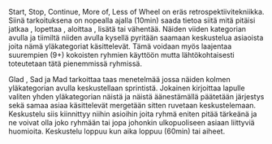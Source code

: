Start, Stop, Continue, More of, Less of Wheel on eräs retrospektiivitekniikka. Siinä tarkoituksena on nopealla ajalla (10min)
saada tietoa siitä mitä pitäisi jatkaa , lopettaa , aloittaa , lisätä tai vähentää. Näiden viiden kategorian avulla ja 
tiimiltä niiden avulla kysellä pyritään saamaan keskustelua asiaoista joita nämä yläkategoriat käsittelevät. Tämä voidaan
myös laajentaa suurempien (9+) kokoisten ryhmien käyttöön mutta lähtökohtaisesti toteutetaan tätä pienemmissä ryhmissä.

Glad , Sad ja Mad tarkoittaa taas menetelmää jossa näiden kolmen yläkategorian avulla keskustellaan
sprintistä. Jokainen kirjoittaa lapulle valiten yhden yläkategorian näistä ja näistä äänestämällä päätetään järjestys sekä
samaa asiaa käsittelevät mergetään sitten ruvetaan keskustelemaan. Keskustelu siis kiinnittyy niihin asioihin joita ryhmä 
eniten pitää tärkeänä ja ne voivat olla joko ryhmään tai jopa johonkin ulkopuoliseen asiaan liittyviä huomioita.
Keskustelu loppuu kun aika loppuu (60min) tai aiheet.
